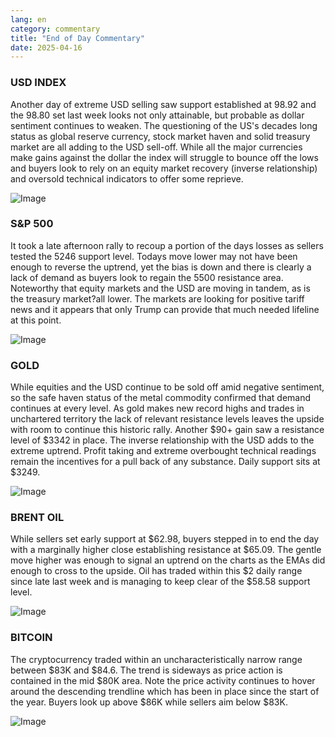 ```yaml
---
lang: en
category: commentary
title: "End of Day Commentary"
date: 2025-04-16
---
```


### USD INDEX

Another day of extreme USD selling saw support established at 98.92 and the 98.80 set last week looks not only attainable, but probable as dollar sentiment continues to weaken. The questioning of the US's decades long status as global reserve currency, stock market haven and solid treasury market are all adding to the USD sell-off. While all the major currencies make gains against the dollar the index will struggle to bounce off the lows and buyers look to rely on an equity market recovery (inverse relationship) and oversold technical indicators to offer some reprieve.

![Image](https://markleighedu.github.io/img/Apr-2025/16-Apr-2025/usdindex.jpg)

### S&P 500

It took a late afternoon rally to recoup a portion of the days losses as sellers tested the 5246 support level. Todays move lower may not have been enough to reverse the uptrend, yet the bias is down and there is clearly a lack of demand as buyers look to regain the 5500 resistance area. Noteworthy that equity markets and the USD are moving in tandem, as is the treasury market?all lower. The markets are looking for positive tariff news and it appears that only Trump can provide that much needed lifeline at this point.  

![Image](https://markleighedu.github.io/img/Apr-2025/16-Apr-2025/sp500.jpg)

### GOLD

While equities and the USD continue to be sold off amid negative sentiment, so the safe haven status of the metal commodity confirmed that demand continues at every level. As gold makes new record highs and trades in unchartered territory the lack of relevant resistance levels leaves the upside with room to continue this historic rally. Another $90+ gain saw a resistance level of $3342 in place. The inverse relationship with the USD adds to the extreme uptrend. Profit taking and extreme overbought technical readings remain the incentives for a pull back of any substance. Daily support sits at $3249. 

![Image](https://markleighedu.github.io/img/Apr-2025/16-Apr-2025/gold.jpg)

### BRENT OIL

While sellers set early support at $62.98, buyers stepped in to end the day with a marginally higher close establishing resistance at $65.09. The gentle move higher was enough to signal an uptrend on the charts as the EMAs did enough to cross to the upside. Oil has traded within this $2 daily range since late last week and is managing to keep clear of the $58.58 support level. 

![Image](https://markleighedu.github.io/img/Apr-2025/16-Apr-2025/brentoil.jpg)

### BITCOIN

The cryptocurrency traded within an uncharacteristically narrow range between $83K and $84.6. The trend is sideways as price action is contained in the mid $80K area. Note the price activity continues to hover around the descending trendline which has been in place since the start of the year. Buyers look up above $86K while sellers aim below $83K.

![Image](https://markleighedu.github.io/img/Apr-2025/16-Apr-2025/bitcoin.jpg)

